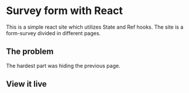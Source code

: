 # Survey form with React
This is a simple react site which utilizes State and Ref hooks.
The site is a form-survey divided in different pages.

## The problem

The hardest part was hiding the previous page.

## View it live


